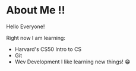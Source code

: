 # About Me ‼️
Hello Everyone!

Right now I am learning:
- Harvard's CS50 Intro to CS
- Git
- Wev Development
I like learning new things! 😁
